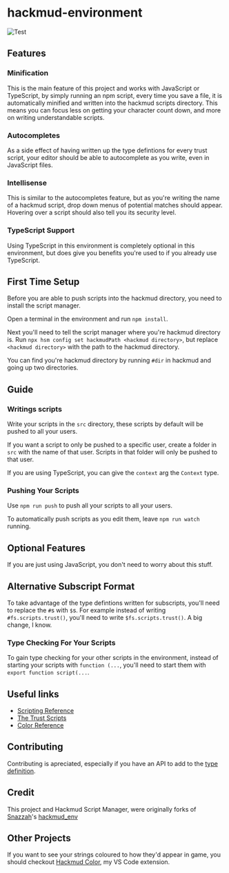 # hackmud-environment
![Test](https://github.com/samualtnorman/hackmud-environment/workflows/Test/badge.svg)

## Features
### Minification
This is the main feature of this project and works with JavaScript or TypeScript, by simply running an npm script, every time you save a file, it is automatically minified and written into the hackmud scripts directory. This means you can focus less on getting your character count down, and more on writing understandable scripts.

### Autocompletes
As a side effect of having written up the type defintions for every trust script, your editor should be able to autocomplete as you write, even in JavaScript files.

### Intellisense
This is similar to the autocompletes feature, but as you're writing the name of a hackmud script, drop down menus of potential matches should appear. Hovering over a script should also tell you its security level.

### TypeScript Support
Using TypeScript in this environment is completely optional in this environment, but does give you benefits you're used to if you already use TypeScript.

## First Time Setup
Before you are able to push scripts into the hackmud directory, you need to install the script manager.

Open a terminal in the environment and run `npm install`.

Next you'll need to tell the script manager where you're hackmud directory is.
Run `npx hsm config set hackmudPath <hackmud directory>`, but replace `<hackmud directory>` with the path to the hackmud directory.

You can find you're hackmud directory by running `#dir` in hackmud and going up two directories.

## Guide
### Writings scripts
Write your scripts in the `src` directory, these scripts by default will be pushed to all your users.

If you want a script to only be pushed to a specific user, create a folder in `src` with the name of that user.
Scripts in that folder will only be pushed to that user.

If you are using TypeScript, you can give the `context` arg the `Context` type.

### Pushing Your Scripts
Use `npm run push` to push all your scripts to all your users.

To automatically push scripts as you edit them, leave `npm run watch` running.

## Optional Features
If you are just using JavaScript, you don't need to worry about this stuff.

## Alternative Subscript Format
To take advantage of the type defintions written for subscripts, you'll need to replace the `#`s with `$`s. For example instead of writing `#fs.scripts.trust()`, you'll need to write `$fs.scripts.trust()`. A big change, I know.

### Type Checking For Your Scripts
To gain type checking for your other scripts in the environment, instead of starting your scripts with `function (...`, you'll need to start them with `export function script(...`.

## Useful links
- [Scripting Reference](https://hackmud.com/forums/general_discussion/scripting_reference)
- [The Trust Scripts](https://hackmud.com/forums/new_players/the_trust_scripts___documentation_for__scripts_trust__scripts)
- [Color Reference](https://hackmud.com/forums/general_discussion/color_reference)

## Contributing
Contributing is apreciated, especially if you have an API to add to the [type definition](hackmud.d.ts).

## Credit
This project and Hackmud Script Manager, were originally forks of [Snazzah](https://github.com/Snazzah)'s [hackmud_env](https://github.com/Snazzah/hackmud_env)

## Other Projects
If you want to see your strings coloured to how they'd appear in game, you should checkout [Hackmud Color](https://marketplace.visualstudio.com/items?itemName=Samual.hackmud-color), my VS Code extension.
